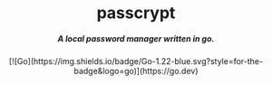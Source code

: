 <div align="center">
    <h1>passcrypt</h1>
    <h5>A local password manager written in go.</h5>
    [![Go](https://img.shields.io/badge/Go-1.22-blue.svg?style=for-the-badge&logo=go)](https://go.dev)
</div>



